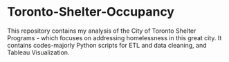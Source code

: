 # Toronto-Shelter-Occupancy
This repository contains my analysis of the City of Toronto Shelter Programs - which focuses on addressing homelessness in this great city. It contains codes-majorly Python scripts for ETL and data cleaning, and Tableau Visualization.
